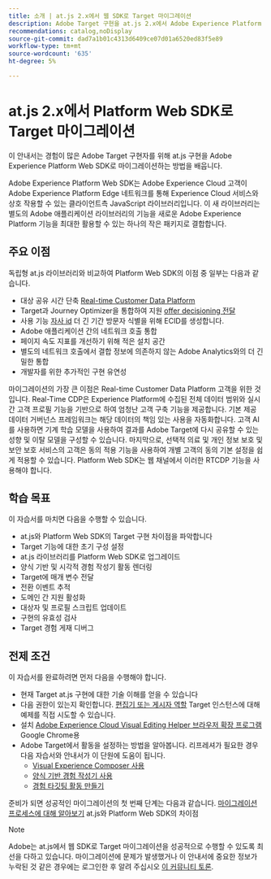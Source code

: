 ```yaml
---
title: 소개 | at.js 2.x에서 웹 SDK로 Target 마이그레이션
description: Adobe Target 구현을 at.js 2.x에서 Adobe Experience Platform Web SDK로 마이그레이션하는 방법을 알아봅니다. 항목에는 JavaScript 라이브러리 로드, 매개 변수 전송, 렌더링 활동 및 기타 주목할 만한 설명선이 있습니다.
recommendations: catalog,noDisplay
source-git-commit: dad7a1b01c4313d6409ce07d01a6520ed83f5e89
workflow-type: tm+mt
source-wordcount: '635'
ht-degree: 5%

---
```


# at.js 2.x에서 Platform Web SDK로 Target 마이그레이션

이 안내서는 경험이 많은 Adobe Target 구현자를 위해 at.js 구현을 Adobe Experience Platform Web SDK로 마이그레이션하는 방법을 배웁니다.

Adobe Experience Platform Web SDK는 Adobe Experience Cloud 고객이 Adobe Experience Platform Edge 네트워크를 통해 Experience Cloud 서비스와 상호 작용할 수 있는 클라이언트측 JavaScript 라이브러리입니다. 이 새 라이브러리는 별도의 Adobe 애플리케이션 라이브러리의 기능을 새로운 Adobe Experience Platform 기능을 최대한 활용할 수 있는 하나의 작은 패키지로 결합합니다.

## 주요 이점

독립형 at.js 라이브러리와 비교하여 Platform Web SDK의 이점 중 일부는 다음과 같습니다.

* 대상 공유 시간 단축 [Real-time Customer Data Platform](https://experienceleague.adobe.com/docs/platform-learn/tutorials/experience-cloud/next-hit-personalization.html?lang=ko-KR)
* Target과 Journey Optimizer을 통합하여 지원 [offer decisioning 전달](https://experienceleague.adobe.com/docs/target/using/integrate/ajo/offer-decision.html)
* 사용 기능 [자사 id](https://experienceleague.adobe.com/docs/platform-learn/data-collection/edge-network/generate-first-party-device-ids.html?lang=ko) 더 긴 기간 방문자 식별을 위해 ECID를 생성합니다.
* Adobe 애플리케이션 간의 네트워크 호출 통합
* 페이지 속도 지표를 개선하기 위해 적은 설치 공간
* 별도의 네트워크 호출에서 결합 정보에 의존하지 않는 Adobe Analytics와의 더 긴밀한 통합
* 개발자를 위한 추가적인 구현 유연성

마이그레이션의 가장 큰 이점은 Real-time Customer Data Platform 고객을 위한 것입니다. Real-Time CDP은 Experience Platform에 수집된 전체 데이터 범위와 실시간 고객 프로필 기능을 기반으로 하여 엄청난 고객 구축 기능을 제공합니다. 기본 제공 데이터 거버넌스 프레임워크는 해당 데이터의 책임 있는 사용을 자동화합니다. 고객 AI를 사용하면 기계 학습 모델을 사용하여 결과를 Adobe Target에 다시 공유할 수 있는 성향 및 이탈 모델을 구성할 수 있습니다. 마지막으로, 선택적 의료 및 개인 정보 보호 및 보안 보호 서비스의 고객은 동의 적용 기능을 사용하여 개별 고객의 동의 기본 설정을 쉽게 적용할 수 있습니다. Platform Web SDK는 웹 채널에서 이러한 RTCDP 기능을 사용해야 합니다.

## 학습 목표

이 자습서를 마치면 다음을 수행할 수 있습니다.

* at.js와 Platform Web SDK의 Target 구현 차이점을 파악합니다
* Target 기능에 대한 초기 구성 설정
* at.js 라이브러리를 Platform Web SDK로 업그레이드
* 양식 기반 및 시각적 경험 작성기 활동 렌더링
* Target에 매개 변수 전달
* 전환 이벤트 추적
* 도메인 간 지원 활성화
* 대상자 및 프로필 스크립트 업데이트
* 구현의 유효성 검사
* Target 경험 게재 디버그


## 전제 조건

이 자습서를 완료하려면 먼저 다음을 수행해야 합니다.

* 현재 Target at.js 구현에 대한 기술 이해를 얻을 수 있습니다
* 다음 권한이 있는지 확인합니다. [편집기 또는 게시자 역할](https://experienceleague.adobe.com/docs/target/using/administer/manage-users/enterprise/properties-overview.html#section_8C425E43E5DD4111BBFC734A2B7ABC80) Target 인스턴스에 대해 예제를 직접 시도할 수 있습니다.
* 설치 [Adobe Experience Cloud Visual Editing Helper 브라우저 확장 프로그램](https://experienceleague.adobe.com/docs/target/using/experiences/vec/troubleshoot-composer/visual-editing-helper-extension.html) Google Chrome용
* Adobe Target에서 활동을 설정하는 방법을 알아봅니다. 리프레셔가 필요한 경우 다음 자습서와 안내서가 이 단원에 도움이 됩니다.
   * [Visual Experience Composer 사용](https://experienceleague.adobe.com/docs/target-learn/tutorials/experiences/use-the-visual-experience-composer.html)
   * [양식 기반 경험 작성기 사용](https://experienceleague.adobe.com/docs/target-learn/tutorials/experiences/use-the-form-based-experience-composer.html)
   * [경험 타깃팅 활동 만들기](https://experienceleague.adobe.com/docs/target-learn/tutorials/activities/create-experience-targeting-activities.html)

준비가 되면 성공적인 마이그레이션의 첫 번째 단계는 다음과 같습니다. [마이그레이션 프로세스에 대해 알아보기](migration-overview.md) at.js와 Platform Web SDK의 차이점

>[!NOTE]
>
>Adobe는 at.js에서 웹 SDK로 Target 마이그레이션을 성공적으로 수행할 수 있도록 최선을 다하고 있습니다. 마이그레이션에 문제가 발생했거나 이 안내서에 중요한 정보가 누락된 것 같은 경우에는 로그인한 후 알려 주십시오 [이 커뮤니티 토론](https://experienceleaguecommunities.adobe.com/t5/adobe-experience-platform-launch/tutorial-discussion-implement-adobe-experience-cloud-with-web/td-p/444996).